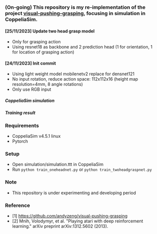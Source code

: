### (On-going) This repository is my re-implementation of the project [visual-pushing-grasping](https://github.com/andyzeng/visual-pushing-grasping), focusing in simulation in CoppeliaSim.

#### [25/11/2023] Update two head grasp model
* Only for grasping action
* Using resnet18 as backbone and 2 prediction head (1 for orientation, 1 for location of grasping action)

#### [24/11/2023] Init commit
* Using light weight model mobilenetv2 replace for densnet121
* No input rotation, reduce action space: 112x112x16 (height map resolution=4mm, 8 angle rotations)
* Only use RGB input
##### CoppeliaSim simulation
<!---![alt text](https://github.com/phuongboi/land-following-with-reinforcement-learning/blob/main/figures/recording_2023_10_19-06_46-39.gif) -->

##### Training result
<!---![alt text](https://github.com/phuongboi/land-following-with-reinforcement-learning/blob/main/figures/fig_40000.png)  -->

### Requirements
* CoppeliaSim v4.5.1 linux
* Pytorch

### Setup
* Open simulation/simulation.ttt in CoppeliaSim
* Run `python train_oneheadnet.py` or `python train_twoheadgraspnet.py`
### Note
* This repository is under experimenting and developing period
### Reference
* [1] https://github.com/andyzeng/visual-pushing-grasping
* [2] Mnih, Volodymyr, et al. "Playing atari with deep reinforcement learning." arXiv preprint arXiv:1312.5602 (2013).
